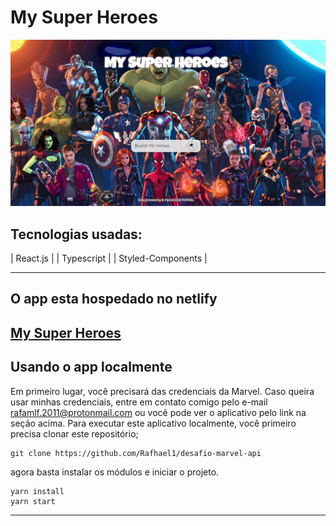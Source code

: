 # My Super Heroes

![MSH](src/assets/images/mysuperheroes.png)
## Tecnologias usadas:
| React.js |
| Typescript |
| Styled-Components |

---
## O app esta hospedado no netlify
[My Super Heroes](https://competent-kare-2af44f.netlify.app/)
---
## Usando o app localmente
Em primeiro lugar, você precisará das credenciais da Marvel. Caso queira usar minhas credenciais, entre em contato comigo pelo e-mail rafamlf.2011@protonmail.com ou você pode ver o aplicativo pelo link na seção acima.
Para executar este aplicativo localmente, você primeiro precisa clonar este repositório;
 ```
 git clone https://github.com/Rafhael1/desafio-marvel-api
 ```
agora basta instalar os módulos e iniciar o projeto.
 ```
yarn install
yarn start
 ``` 
 ---

